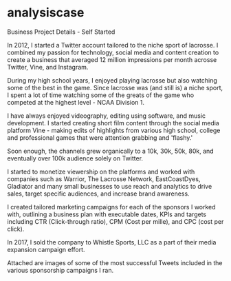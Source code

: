 # analysiscase
Business Project Details - Self Started

In 2012, I started a Twitter account tailored to the niche sport of lacrosse. I combined my passion for technology, social media and content creation to create a business that averaged 12 million impressions per month acrosse Twitter, Vine, and Instagram.

During my high school years, I enjoyed playing lacrosse but also watching some of the best in the game. Since lacrosse was (and still is) a niche sport, I spent a lot of time watching some of the greats of the game who competed at the highest level - NCAA Division 1.

I have always enjoyed videography, editing using software, and music development. I started creating short film content through the social media platform Vine - making edits of highlights from various high school, college and professional games that were attention grabbing and 'flashy.'

Soon enough, the channels grew organically to a 10k, 30k, 50k, 80k, and eventually over 100k audience solely on Twitter.



I started to monetize viewership on the platforms and worked with companies such as Warrior, The Lacrosse Network, EastCoastDyes, Gladiator and many small businesses to use reach and analytics to drive sales, target specific audiences, and increase brand awareness. 

I created tailored marketing campaigns for each of the sponsors I worked with, outlining a business plan with executable dates, KPIs and targets including CTR (Click-through ratio), CPM (Cost per mille), and CPC (cost per click).

In 2017, I sold the company to Whistle Sports, LLC as a part of their media expansion campaign effort.

Attached are images of some of the most successful Tweets included in the various sponsorship campaigns I ran.
